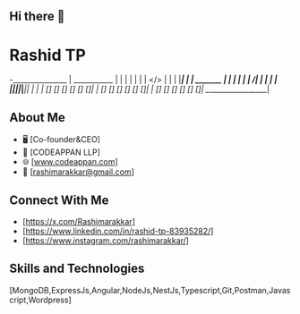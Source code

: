 ## Hi there 👋

<!--
**rashimarakkar/rashimarakkar** is a ✨ _special_ ✨ repository because its `README.md` (this file) appears on your GitHub profile.

Here are some ideas to get you started:

- 🔭 I’m currently working on ...
- 🌱 I’m currently learning ...
- 👯 I’m looking to collaborate on ...
- 🤔 I’m looking for help with ...
- 💬 Ask me about ...
- 📫 How to reach me: ...
- 😄 Pronouns: ...
- ⚡ Fun fact: ...
-->

# Rashid TP

-_______________
 |  ___________  |
 | |           | |
 | |  </>      | |
 | |___________| |
 |    _______    |
 |   |   |   |   |
/|   |   |   |   |\
||___|___|___|___||
|                 |
| [] [] [] [] [] []|
| [] [] [] [] [] []|
| [] [] [] [] [] []|
\__________________|

## About Me
- 🖥️ [Co-founder&CEO]
- 🏢 [CODEAPPAN LLP]
- 🌐 [www.codeappan.com]
- 📧 [rashimarakkar@gmail.com]

## Connect With Me
- [https://x.com/Rashimarakkar]
- [https://www.linkedin.com/in/rashid-tp-83935282/]
- [https://www.instagram.com/rashimarakkar/]

## Skills and Technologies
[MongoDB,ExpressJs,Angular,NodeJs,NestJs,Typescript,Git,Postman,Javascript,Wordpress]
